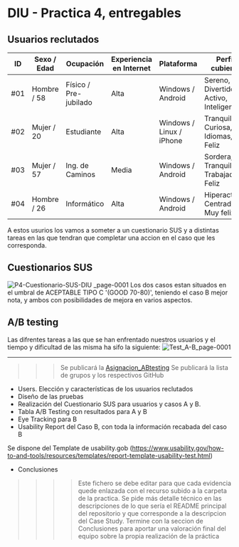 # DIU - Practica 4, entregables
## Usuarios reclutados

| ID   | Sexo / Edad | Ocupación            | Experiencia en Internet | Plataforma              | Perfil cubierto                                   | TEST | SUS Score |
|------|--------------|-----------------------|--------------------------|--------------------------|---------------------------------------------------|------|------------|
| #01 | Hombre / 58  | Físico / Pre-jubilado | Alta                     | Windows / Android        | Sereno, Divertido, Activo, Inteligente           | A    | 85         |
| #02 | Mujer / 20   | Estudiante            | Alta                     | Windows / Linux / iPhone | Tranquila, Curiosa, Idiomas, Feliz               | A    | 85         |
| #03 | Mujer / 57   | Ing. de Caminos       | Media                    | Windows / Android        | Sordera, Tranquila, Trabajadora, Feliz           | B    | 87.5       |
| #04 | Hombre / 26  | Informático           | Alta                     | Windows / Android        | Hiperactivo, Centrado, Muy feliz                 | B    | 82.5       |

A estos usurios los vamos a someter a un cuestionario SUS y a distintas tareas en las que tendran que completar una accion en el caso que les corresponda.

## Cuestionarios SUS
![P4-Cuestionario-SUS-DIU _page-0001](https://github.com/user-attachments/assets/be07395a-960b-493b-9875-7fcb853d66be)
Los dos casos estan situados en el umbral de  ACEPTABLE TIPO C '(GOOD 70-80)', teniendo el caso B mejor nota, y ambos con posibilidades de mejora en varios aspectos.


## A/B testing 
Las difrentes tareas a las que se han enfrentado nuestros usuarios y el tiempo y dificultad de las misma ha sifo la siguiente:
![Test_A-B_page-0001](https://github.com/user-attachments/assets/0d03a7a4-41ea-4a49-8ffb-63c5f85f7cdd)



------------------------


>>> Se publicará la [Asignacion_ABtesting](https://github.com/mgea/DIU/blob/master/P4/Asignacion_ABtesting.pdf)
>>> Se publicará la lista de grupos y los respectivos GitHub

- Users. Elección y características de los usuarios reclutados
- Diseño de las pruebas
- Realización del Cuestionario SUS para usuarios y casos A y B.
- Tabla A/B Testing con resultados para A y B
- Eye Tracking para B
- Usability Report del Caso B, con toda la información recabada del caso B

Se dispone del Template de usability.gob (https://www.usability.gov/how-to-and-tools/resources/templates/report-template-usability-test.html) 
- Conclusiones

>>>> Este fichero se debe editar para que cada evidencia quede enlazada con el recurso subido a la carpeta de la practica. Se pide más detalle técnico en las descripciones de lo que sería el README principal del repositorio y que corresponde a la descripcion del Case Study.
>>>> Termine con la seccion de Conclusiones para aportar una valoración final del equipo sobre la propia realización de la práctica
